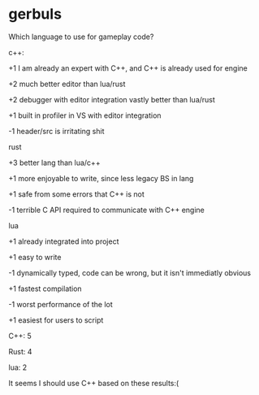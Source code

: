 # gerbuls



Which language to use for gameplay code? 

c++:

+1 I am already an expert with C++, and C++ is already used for engine

+2 much better editor than lua/rust

+2 debugger with editor integration vastly better than lua/rust

+1 built in profiler in VS with editor integration

-1 header/src is irritating shit

rust

+3 better lang than lua/c++

+1 more enjoyable to write, since less legacy BS in lang

+1 safe from some errors that C++ is not

-1 terrible C API required to communicate with C++ engine


lua

+1 already integrated into project

+1 easy to write

-1 dynamically typed, code can be wrong, but it isn't immediatly obvious

+1 fastest compilation

-1 worst performance of the lot

+1 easiest for users to script 

C++: 5

Rust: 4

lua: 2

It seems I should use C++ based on these results:(

